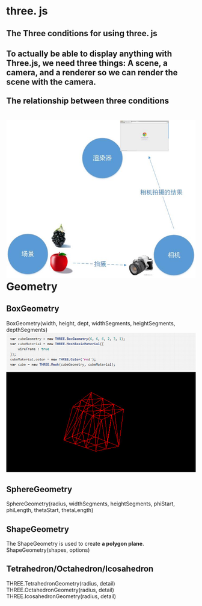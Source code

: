 three. js
===
The Three conditions for using three. js
---
To actually be able to display anything with Three.js, we need three things: A scene, a camera, and a renderer so we can render the scene with the camera.
<br>
<br>
The relationship between three conditions
---
![](https://github.com/CherryTomato1225/DAT505-GitHub/blob/master/session2/03-HowToCopyCase/textures/ThreeConditions.jpg)
<br>
Geometry
===
BoxGeometry
---
BoxGeometry(width, height, dept, widthSegments, heightSegments, depthSegments)
<br>
![](https://github.com/CherryTomato1225/DAT505-GitHub/blob/master/session2/03-HowToCopyCase/textures/BoxGeometry.png)
<br>
![](https://github.com/CherryTomato1225/DAT505-GitHub/blob/master/session2/03-HowToCopyCase/textures/BoxGeometry.jpg)

SphereGeometry
---
SphereGeometry(radius, widthSegments, heightSegments, phiStart, phiLength, thetaStart, thetaLength)

ShapeGeometry
---
The ShapeGeometry is used to create **a polygon plane**.
<br>
ShapeGeometry(shapes, options)

Tetrahedron/Octahedron/Icosahedron
----
THREE.TetrahedronGeometry(radius, detail)
<br>
THREE.OctahedronGeometry(radius, detail)
<br>
THREE.IcosahedronGeometry(radius, detail)
